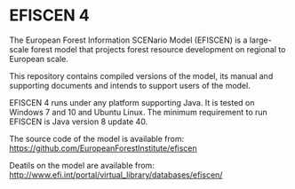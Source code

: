 # EFISCEN 4
The European Forest Information SCENario Model (EFISCEN) is a large-scale forest model that projects forest resource development on regional to European scale.

This repository contains compiled versions of the model, its manual and supporting documents and intends to support users of the model.

EFISCEN 4 runs under any platform supporting Java. It is tested on Windows 7 and 10 and Ubuntu Linux. The minimum requirement to run EFISCEN is Java version 8 update 40.

The source code of the model is available from: https://github.com/EuropeanForestInstitute/efiscen

Deatils on the model are available from: http://www.efi.int/portal/virtual_library/databases/efiscen/
